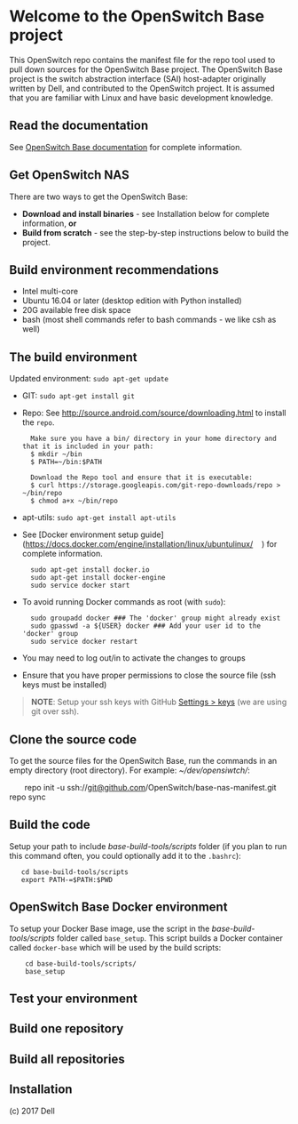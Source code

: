 # Welcome to the OpenSwitch Base project
This OpenSwitch repo contains the manifest file for the repo tool used to pull down sources for the OpenSwitch Base project. The OpenSwitch Base project is the switch abstraction interface (SAI) host-adapter originally written by Dell, and contributed to the OpenSwitch project. It is assumed that you are familiar with Linux and have basic development knowledge.

## Read the documentation
See [OpenSwitch Base documentation](https://github.com/amybuck/opx-docs/wiki) for complete information.

## Get OpenSwitch NAS
There are two ways to get the OpenSwitch Base:
- **Download and install binaries** - see Installation below for complete information, **or**
- **Build from scratch** - see the step-by-step instructions below to build the project.

## Build environment recommendations
- Intel multi-core
- Ubuntu 16.04 or later (desktop edition with Python installed)
- 20G available free disk space
- bash (most shell commands refer to bash commands - we like csh as well)

## The build environment
Updated environment: `sudo apt-get update`
- GIT: `sudo apt-get install git`
- Repo: See http://source.android.com/source/downloading.html to install the `repo`.

        Make sure you have a bin/ directory in your home directory and that it is included in your path:
        $ mkdir ~/bin
        $ PATH=~/bin:$PATH
    
        Download the Repo tool and ensure that it is executable:
        $ curl https://storage.googleapis.com/git-repo-downloads/repo > ~/bin/repo
        $ chmod a+x ~/bin/repo
    
- apt-utils: `sudo apt-get install apt-utils` 
- See [Docker environment setup guide](https://docs.docker.com/engine/installation/linux/ubuntulinux/
    ) for complete information.
    
        sudo apt-get install docker.io
        sudo apt-get install docker-engine
        sudo service docker start    

- To avoid running Docker commands as root (with `sudo`):

        sudo groupadd docker ### The 'docker' group might already exist
        sudo gpasswd -a ${USER} docker ### Add your user id to the 'docker' group
        sudo service docker restart

- You may need to log out/in to activate the changes to groups
- Ensure that you have proper permissions to close the source file (ssh keys must be installed)

> **NOTE**: Setup your ssh keys with GitHub [Settings > keys](https://github.com/settings/keys) (we are using git over ssh).
    
## Clone the source code
To get the source files for the OpenSwitch Base, run the commands in an empty directory (root directory). For example: _~/dev/opensiwtch/_:

        repo init -u ssh://git@github.com/OpenSwitch/base-nas-manifest.git
        repo sync
        
## Build the code
Setup your path to include _base-build-tools/scripts_ folder (if you plan to run this command often, you could optionally add it to the `.bashrc`):

       cd base-build-tools/scripts
       export PATH-=$PATH:$PWD
       
## OpenSwitch Base Docker environment
To setup your Docker Base image, use the script in the _base-build-tools/scripts_ folder called `base_setup`. This script builds a Docker container called `docker-base` which will be used by the build scripts:

        cd base-build-tools/scripts/
        base_setup
        
## Test your environment

## Build one repository

## Build all repositories

## Installation


(c) 2017 Dell
